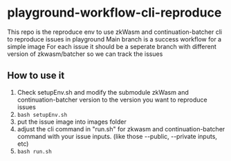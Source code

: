 # playground-workflow-cli-reproduce
This repo is the reproduce env to use zkWasm and continuation-batcher cli to reproduce issues in playground
Main branch is a success workflow for a simple image
For each issue it should be a seperate branch with different version of zkwasm/batcher so we can track the issues

## How to use it
1. Check setupEnv.sh and modify the submodule zkWasm and continuation-batcher version to the version you want to reproduce issues
2. `bash setupEnv.sh`
3. put the issue image into images folder
4. adjust the cli command in "run.sh" for zkwasm and continuation-batcher command with your issue inputs. (like those --public, --private inputs, etc)
5. `bash run.sh`
